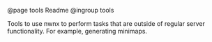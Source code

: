 @page tools Readme
@ingroup tools 

Tools to use nwnx to perform tasks that are outside of regular server functionality.
For example, generating minimaps.
